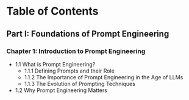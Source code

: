 # Table of Contents

## Part I: Foundations of Prompt Engineering

### Chapter 1: Introduction to Prompt Engineering
* 1.1 What is Prompt Engineering?
  * 1.1.1 Defining Prompts and their Role
  * 1.1.2 The Importance of Prompt Engineering in the Age of LLMs
  * 1.1.3 The Evolution of Prompting Techniques
* 1.2 Why Prompt Engineering Matters